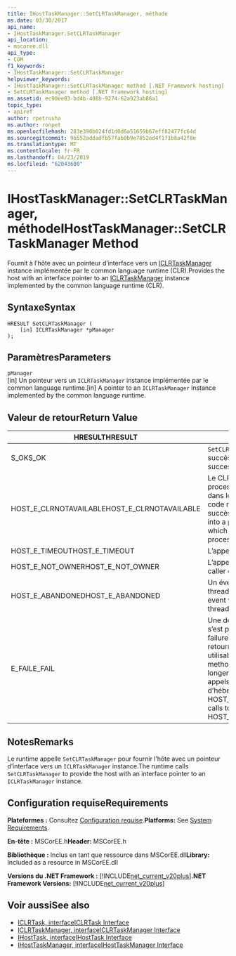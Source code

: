 ```yaml
---
title: IHostTaskManager::SetCLRTaskManager, méthode
ms.date: 03/30/2017
api_name:
- IHostTaskManager.SetCLRTaskManager
api_location:
- mscoree.dll
api_type:
- COM
f1_keywords:
- IHostTaskManager::SetCLRTaskManager
helpviewer_keywords:
- IHostTaskManager::SetCLRTaskManager method [.NET Framework hosting]
- SetCLRTaskManager method [.NET Framework hosting]
ms.assetid: ec90ee83-bd4b-408b-9274-62a923ab86a1
topic_type:
- apiref
author: rpetrusha
ms.author: ronpet
ms.openlocfilehash: 283e390b024fd1d0d6a51659b67eff82477fc64d
ms.sourcegitcommit: 9b552addadfb57fab0b9e7852ed4f1f1b8a42f8e
ms.translationtype: MT
ms.contentlocale: fr-FR
ms.lasthandoff: 04/23/2019
ms.locfileid: "62043600"
---
```

# <a name="ihosttaskmanagersetclrtaskmanager-method"></a><span data-ttu-id="54302-102">IHostTaskManager::SetCLRTaskManager, méthode</span><span class="sxs-lookup"><span data-stu-id="54302-102">IHostTaskManager::SetCLRTaskManager Method</span></span>
<span data-ttu-id="54302-103">Fournit à l’hôte avec un pointeur d’interface vers un [ICLRTaskManager](../../../../docs/framework/unmanaged-api/hosting/iclrtaskmanager-interface.md) instance implémentée par le common language runtime (CLR).</span><span class="sxs-lookup"><span data-stu-id="54302-103">Provides the host with an interface pointer to an [ICLRTaskManager](../../../../docs/framework/unmanaged-api/hosting/iclrtaskmanager-interface.md) instance implemented by the common language runtime (CLR).</span></span>  
  
## <a name="syntax"></a><span data-ttu-id="54302-104">Syntaxe</span><span class="sxs-lookup"><span data-stu-id="54302-104">Syntax</span></span>  
  
```  
HRESULT SetCLRTaskManager (  
    [in] ICLRTaskManager *pManager  
);  
```  
  
## <a name="parameters"></a><span data-ttu-id="54302-105">Paramètres</span><span class="sxs-lookup"><span data-stu-id="54302-105">Parameters</span></span>  
 `pManager`  
 <span data-ttu-id="54302-106">[in] Un pointeur vers un `ICLRTaskManager` instance implémentée par le common language runtime.</span><span class="sxs-lookup"><span data-stu-id="54302-106">[in] A pointer to an `ICLRTaskManager` instance implemented by the common language runtime.</span></span>  
  
## <a name="return-value"></a><span data-ttu-id="54302-107">Valeur de retour</span><span class="sxs-lookup"><span data-stu-id="54302-107">Return Value</span></span>  
  
|<span data-ttu-id="54302-108">HRESULT</span><span class="sxs-lookup"><span data-stu-id="54302-108">HRESULT</span></span>|<span data-ttu-id="54302-109">Description</span><span class="sxs-lookup"><span data-stu-id="54302-109">Description</span></span>|  
|-------------|-----------------|  
|<span data-ttu-id="54302-110">S_OK</span><span class="sxs-lookup"><span data-stu-id="54302-110">S_OK</span></span>|<span data-ttu-id="54302-111">`SetCLRTaskManager` retourné avec succès.</span><span class="sxs-lookup"><span data-stu-id="54302-111">`SetCLRTaskManager` returned successfully.</span></span>|  
|<span data-ttu-id="54302-112">HOST_E_CLRNOTAVAILABLE</span><span class="sxs-lookup"><span data-stu-id="54302-112">HOST_E_CLRNOTAVAILABLE</span></span>|<span data-ttu-id="54302-113">Le CLR n’a pas été chargé dans un processus ou le CLR est dans un état dans lequel il ne peut pas exécuter le code managé ou traiter l’appel avec succès.</span><span class="sxs-lookup"><span data-stu-id="54302-113">The CLR has not been loaded into a process, or the CLR is in a state in which it cannot run managed code or process the call successfully.</span></span>|  
|<span data-ttu-id="54302-114">HOST_E_TIMEOUT</span><span class="sxs-lookup"><span data-stu-id="54302-114">HOST_E_TIMEOUT</span></span>|<span data-ttu-id="54302-115">L’appel a expiré.</span><span class="sxs-lookup"><span data-stu-id="54302-115">The call timed out.</span></span>|  
|<span data-ttu-id="54302-116">HOST_E_NOT_OWNER</span><span class="sxs-lookup"><span data-stu-id="54302-116">HOST_E_NOT_OWNER</span></span>|<span data-ttu-id="54302-117">L’appelant ne possède pas le verrou.</span><span class="sxs-lookup"><span data-stu-id="54302-117">The caller does not own the lock.</span></span>|  
|<span data-ttu-id="54302-118">HOST_E_ABANDONED</span><span class="sxs-lookup"><span data-stu-id="54302-118">HOST_E_ABANDONED</span></span>|<span data-ttu-id="54302-119">Un événement a été annulé alors qu’un thread bloqué ou Fibre l’attendait.</span><span class="sxs-lookup"><span data-stu-id="54302-119">An event was canceled while a blocked thread or fiber was waiting on it.</span></span>|  
|<span data-ttu-id="54302-120">E_FAIL</span><span class="sxs-lookup"><span data-stu-id="54302-120">E_FAIL</span></span>|<span data-ttu-id="54302-121">Une défaillance catastrophique inconnue s’est produite.</span><span class="sxs-lookup"><span data-stu-id="54302-121">An unknown catastrophic failure occurred.</span></span> <span data-ttu-id="54302-122">Lorsqu’une méthode retourne E_FAIL, le CLR n’est plus utilisable au sein du processus.</span><span class="sxs-lookup"><span data-stu-id="54302-122">When a method returns E_FAIL, the CLR is no longer usable within the process.</span></span> <span data-ttu-id="54302-123">Les appels suivants aux méthodes d’hébergement retournent HOST_E_CLRNOTAVAILABLE.</span><span class="sxs-lookup"><span data-stu-id="54302-123">Subsequent calls to hosting methods return HOST_E_CLRNOTAVAILABLE.</span></span>|  
  
## <a name="remarks"></a><span data-ttu-id="54302-124">Notes</span><span class="sxs-lookup"><span data-stu-id="54302-124">Remarks</span></span>  
 <span data-ttu-id="54302-125">Le runtime appelle `SetCLRTaskManager` pour fournir l’hôte avec un pointeur d’interface vers un `ICLRTaskManager` instance.</span><span class="sxs-lookup"><span data-stu-id="54302-125">The runtime calls `SetCLRTaskManager` to provide the host with an interface pointer to an `ICLRTaskManager` instance.</span></span>  
  
## <a name="requirements"></a><span data-ttu-id="54302-126">Configuration requise</span><span class="sxs-lookup"><span data-stu-id="54302-126">Requirements</span></span>  
 <span data-ttu-id="54302-127">**Plateformes :** Consultez [Configuration requise](../../../../docs/framework/get-started/system-requirements.md).</span><span class="sxs-lookup"><span data-stu-id="54302-127">**Platforms:** See [System Requirements](../../../../docs/framework/get-started/system-requirements.md).</span></span>  
  
 <span data-ttu-id="54302-128">**En-tête :** MSCorEE.h</span><span class="sxs-lookup"><span data-stu-id="54302-128">**Header:** MSCorEE.h</span></span>  
  
 <span data-ttu-id="54302-129">**Bibliothèque :** Inclus en tant que ressource dans MSCorEE.dll</span><span class="sxs-lookup"><span data-stu-id="54302-129">**Library:** Included as a resource in MSCorEE.dll</span></span>  
  
 <span data-ttu-id="54302-130">**Versions du .NET Framework :** [!INCLUDE[net_current_v20plus](../../../../includes/net-current-v20plus-md.md)]</span><span class="sxs-lookup"><span data-stu-id="54302-130">**.NET Framework Versions:** [!INCLUDE[net_current_v20plus](../../../../includes/net-current-v20plus-md.md)]</span></span>  
  
## <a name="see-also"></a><span data-ttu-id="54302-131">Voir aussi</span><span class="sxs-lookup"><span data-stu-id="54302-131">See also</span></span>

- [<span data-ttu-id="54302-132">ICLRTask, interface</span><span class="sxs-lookup"><span data-stu-id="54302-132">ICLRTask Interface</span></span>](../../../../docs/framework/unmanaged-api/hosting/iclrtask-interface.md)
- [<span data-ttu-id="54302-133">ICLRTaskManager, interface</span><span class="sxs-lookup"><span data-stu-id="54302-133">ICLRTaskManager Interface</span></span>](../../../../docs/framework/unmanaged-api/hosting/iclrtaskmanager-interface.md)
- [<span data-ttu-id="54302-134">IHostTask, interface</span><span class="sxs-lookup"><span data-stu-id="54302-134">IHostTask Interface</span></span>](../../../../docs/framework/unmanaged-api/hosting/ihosttask-interface.md)
- [<span data-ttu-id="54302-135">IHostTaskManager, interface</span><span class="sxs-lookup"><span data-stu-id="54302-135">IHostTaskManager Interface</span></span>](../../../../docs/framework/unmanaged-api/hosting/ihosttaskmanager-interface.md)
